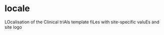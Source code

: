 # locale
LOcalisation of the Clinical triAls template fiLes with site-specific valuEs and site logo
